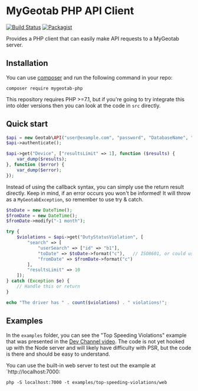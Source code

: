 MyGeotab PHP API Client
======================

[![Build Status](https://travis-ci.org/Geotab/mygeotab-php.svg?branch=master)](https://travis-ci.org/Geotab/mygeotab-php)
[![Packagist](https://img.shields.io/packagist/dm/geotab/mygeotab-php.svg)](https://packagist.org/packages/geotab/mygeotab-php)

Provides a PHP client that can easily make API requests to a MyGeotab server.


Installation
------------
You can use [composer](https://getcomposer.org/) and run the following command in your repo:

```
composer require mygeotab-php
```

This repository requires PHP >=7.1, but if you're going to try integrate this into older versions
then you can look at the code in `src` directly.

Quick start
------------

```php
$api = new Geotab\API("user@example.com", "password", "DatabaseName", "my.geotab.com");
$api->authenticate();

$api->get("Device", ["resultsLimit" => 1], function ($results) {
    var_dump($results);
}, function ($error) {
    var_dump($error);
});
```

Instead of using the callback syntax, you can simply use the return result directly. Keep in mind, if an error occurs you won't be informed! It will throw as a `MyGeotabException`, so remember to use try & catch.

```php
$toDate = new DateTime();
$fromDate = new DateTime();
$fromDate->modify("-1 month");

try {
    $violations = $api->get("DutyStatusViolation", [
        "search" => [
            "userSearch" => ["id" => "b1"],
            "toDate" => $toDate->format("c"),   // ISO8601, or could use "2018-11-03 00:53:29.370134"
            "fromDate" => $fromDate->format("c")
        ],
        "resultsLimit" => 10
    ]);
} catch (Exception $e) {
    // Handle this or return
}

echo "The driver has " . count($violations) . " violations!";
```

Examples
------------
In the `examples` folder, you can see the "Top Speeding Violations" example that was presented in the [Dev Channel video](https://www.geotab.com/video/mygeotab-php-api-client/). The code is not yet hooked up with the Node server and will likely
have difficulty with PSR, but the code is there and should be easy to understand.

You can use the built-in web server to test out the example at `http://localhost:7000:

```
php -S localhost:7000 -t examples/top-speeding-violations/web
```